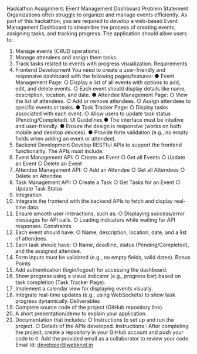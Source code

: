 Hackathon Assignment: Event Management Dashboard
Problem Statement
Organizations often struggle to organize and manage events efficiently. As part of
this hackathon, you are required to develop a web-based Event Management
Dashboard to streamline the process of creating events, assigning tasks, and
tracking progress.
The application should allow users to:
1. Manage events (CRUD operations).
2. Manage attendees and assign them tasks.
3. Track tasks related to events with progress visualization.
Requirements
1. Frontend Development
You need to create a user-friendly and responsive dashboard with the following
pages/features:
● Event Management Page:
○ Display a list of all events with options to add, edit, and delete events.
○ Each event should display details like name, description, location, and
date.
● Attendee Management Page:
○ View the list of attendees.
○ Add or remove attendees.
○ Assign attendees to specific events or tasks.
● Task Tracker Page:
○ Display tasks associated with each event.
○ Allow users to update task status (Pending/Completed).
UI Guidelines
● The interface must be intuitive and user-friendly.
● Ensure the design is responsive (works on both mobile and desktop devices).
● Provide form validation (e.g., no empty fields when adding an event or
attendee).
2. Backend Development
Develop RESTful APIs to support the frontend functionality. The APIs must include:
1. Event Management API:
○ Create an Event
○ Get all Events
○ Update an Event
○ Delete an Event
2. Attendee Management API:
○ Add an Attendee
○ Get all Attendees
○ Delete an Attendee
3. Task Management API:
○ Create a Task
○ Get Tasks for an Event
○ Update Task Status
3. Integration
1. Integrate the frontend with the backend APIs to fetch and display real-time
data.
2. Ensure smooth user interactions, such as:
○ Displaying success/error messages for API calls.
○ Loading indicators while waiting for API responses.
Constraints
1. Each event should have:
○ Name, description, location, date, and a list of attendees.
2. Each task should have:
○ Name, deadline, status (Pending/Completed), and the assigned
attendee.
3. Form inputs must be validated (e.g., no empty fields, valid dates).
Bonus Points
1. Add authentication (login/logout) for accessing the dashboard.
2. Show progress using a visual indicator (e.g., progress bar) based on task
completion (Task Tracker Page).
3. Implement a calendar view for displaying events visually.
4. Integrate real-time updates (e.g., using WebSockets) to show task progress
dynamically.
Deliverables
1. Complete source code of the project (GitHub repository link).
2. A short presentation/demo to explain your application.
3. Documentation that includes:
○ Instructions to set up and run the project.
○ Details of the APIs developed.
Instructions : After completing the project, create a repository in your GitHub
account and push your code to it. Add the provided email as a collaborator to review
your code.
Email Id: developer@webknot.in
